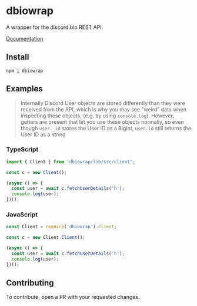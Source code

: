# dbiowrap
A wrapper for the discord.bio REST API.

[Documentation](https://jacherr.github.io/dbiowrap)

## Install
`npm i dbiowrap`

## Examples
> Internally Discord User objects are stored differently than they were received from the API, which is why you may see "weird" data when inspecting these objects, (e.g. by using `console.log`). However, getters are present that let you use these objects normally, so even though `user._id` stores the User ID as a BigInt, `user.id` still returns the User ID as a string
### TypeScript

```ts
import { Client } from 'dbiowrap/lib/src/client';

const c = new Client();

(async () => {
  const user = await c.fetchUserDetails('h');
  console.log(user);
})();
```


### JavaScript

```js
const Client = require('dbiowrap').Client;

const c = new Client.Client();

(async () => {
  const user = await c.fetchUserDetails('h');
  console.log(user);
})();
```

## Contributing
To contribute, open a PR with your requested changes.
